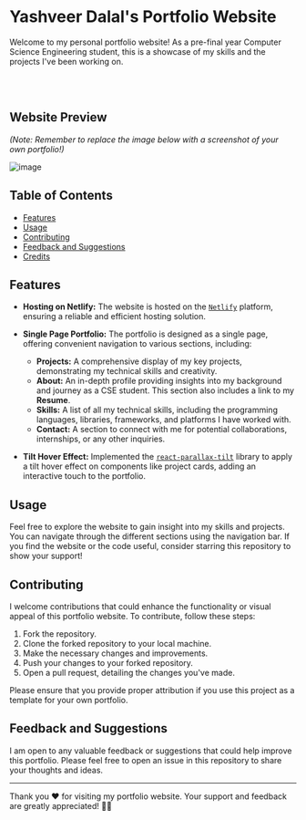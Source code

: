 # Yashveer Dalal's Portfolio Website

Welcome to my personal portfolio website! As a pre-final year Computer Science Engineering student, this is a showcase of my skills and the projects I've been working on.
<br/>

<br/> <br/>

## Website Preview

_(Note: Remember to replace the image below with a screenshot of your own portfolio!)_

![image](path/to/your/Preview.png)

## Table of Contents

- [Features](#features)
- [Usage](#usage)
- [Contributing](#contributing)
- [Feedback and Suggestions](#feedback-and-suggestions)
- [Credits](#credits)

## Features

- **Hosting on Netlify:** The website is hosted on the [`Netlify`](https://www.netlify.com) platform, ensuring a reliable and efficient hosting solution.

- **Single Page Portfolio:** The portfolio is designed as a single page, offering convenient navigation to various sections, including:

  - **Projects:** A comprehensive display of my key projects, demonstrating my technical skills and creativity.
  - **About:** An in-depth profile providing insights into my background and journey as a CSE student. This section also includes a link to my **Resume**.
  - **Skills:** A list of all my technical skills, including the programming languages, libraries, frameworks, and platforms I have worked with.
  - **Contact:** A section to connect with me for potential collaborations, internships, or any other inquiries.

- **Tilt Hover Effect:** Implemented the [`react-parallax-tilt`](https://www.npmjs.com/package/react-parallax-tilt) library to apply a tilt hover effect on components like project cards, adding an interactive touch to the portfolio.

## Usage

Feel free to explore the website to gain insight into my skills and projects. You can navigate through the different sections using the navigation bar. If you find the website or the code useful, consider starring this repository to show your support!

## Contributing

I welcome contributions that could enhance the functionality or visual appeal of this portfolio website. To contribute, follow these steps:

1.  Fork the repository.
2.  Clone the forked repository to your local machine.
3.  Make the necessary changes and improvements.
4.  Push your changes to your forked repository.
5.  Open a pull request, detailing the changes you've made.

Please ensure that you provide proper attribution if you use this project as a template for your own portfolio.

## Feedback and Suggestions

I am open to any valuable feedback or suggestions that could help improve this portfolio. Please feel free to open an issue in this repository to share your thoughts and ideas.

---

Thank you ❤️ for visiting my portfolio website. Your support and feedback are greatly appreciated! 🙌🏻
